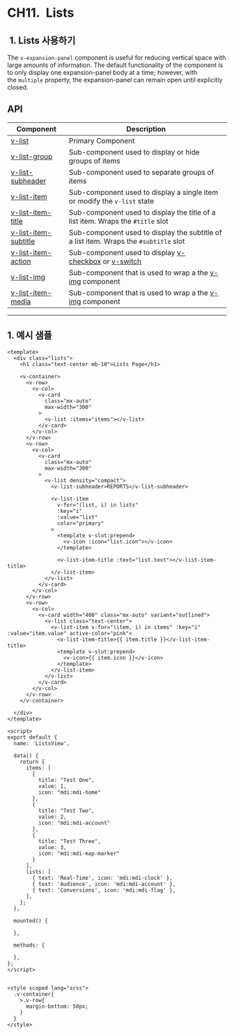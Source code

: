 # CH11.  Lists

  

  

  

##  1. Lists 사용하기

  

The `v-expansion-panel` component is useful for reducing vertical space with large amounts of information. The default functionality of the component is to only display one expansion-panel body at a time; however, with the `multiple` property, the expansion-panel can remain open until explicitly closed.

  

  

## API

| Component | Description |
| --- | --- |
| [v-list](https://vuetifyjs.com/en/api/v-list/) | Primary Component |
| [v-list-group](https://vuetifyjs.com/en/api/v-list-group/) | Sub-component used to display or hide groups of items |
| [v-list-subheader](https://vuetifyjs.com/en/api/v-list-subheader/) | Sub-component used to separate groups of items |
| [v-list-item](https://vuetifyjs.com/en/api/v-list-item/) | Sub-component used to display a single item or modify the `v-list` state |
| [v-list-item-title](https://vuetifyjs.com/en/api/v-list-item-title/) | Sub-component used to display the title of a list item. Wraps the `#title` slot |
| [v-list-item-subtitle](https://vuetifyjs.com/en/api/v-list-item-subtitle/) | Sub-component used to display the subtitle of a list item. Wraps the `#subtitle` slot |
| [v-list-item-action](https://vuetifyjs.com/en/api/v-list-item-action/) | Sub-component used to display [v-checkbox](https://vuetifyjs.com/en/components/checkboxes/) or [v-switch](https://vuetifyjs.com/en/components/switches/) |
| [v-list-img](https://vuetifyjs.com/en/api/v-list-img/) | Sub-component that is used to wrap a the [v-img](https://vuetifyjs.com/en/components/images/) component |
| [v-list-item-media](https://vuetifyjs.com/en/api/v-list-item-media/) | Sub-component that is used to wrap a the [v-img](https://vuetifyjs.com/en/components/images/) component |

  

  

  

* * *

  

  

## 1\. 예시 샘플

  

```
<template>
  <div class="lists">
    <h1 class="text-center mb-10">Lists Page</h1>

    <v-container>
      <v-row>
        <v-col>
          <v-card
            class="mx-auto"
            max-width="300"
          >
            <v-list :items="items"></v-list>
          </v-card>
        </v-col>
      </v-row>
      <v-row>
        <v-col>
          <v-card
            class="mx-auto"
            max-width="300"
          >
            <v-list density="compact">
              <v-list-subheader>REPORTS</v-list-subheader>

              <v-list-item
                v-for="(list, i) in lists"
                :key="i"
                :value="list"
                color="primary"
              >
                <template v-slot:prepend>
                  <v-icon :icon="list.icon"></v-icon>
                </template>

                <v-list-item-title :text="list.text"></v-list-item-title>
              </v-list-item>
            </v-list>
          </v-card>
        </v-col>
      </v-row>
      <v-row>
        <v-col>          
          <v-card width="400" class="mx-auto" variant="outlined">
            <v-list class="text-center">
              <v-list-item v-for="(item, i) in items" :key="i" :value="item.value" active-color="pink">
                <v-list-item-title>{{ item.title }}</v-list-item-title>
                <template v-slot:prepend>
                  <v-icon>{{ item.icon }}</v-icon>
                </template>
              </v-list-item>
            </v-list>
          </v-card>
        </v-col> 
      </v-row>
    </v-container>

  </div>
</template>

<script>
export default {
  name: 'ListsView',

  data() {
    return {
      items: [
        {
          title: "Test One",
          value: 1,
          icon: "mdi:mdi-home"
        },
        {
          title: "Test Two",
          value: 2,
          icon: "mdi:mdi-account"
        },
        {
          title: "Test Three",
          value: 3,
          icon: "mdi:mdi-map-marker"
        }
      ],
      lists: [
        { text: 'Real-Time', icon: 'mdi:mdi-clock' },
        { text: 'Audience', icon: 'mdi:mdi-account' },
        { text: 'Conversions', icon: 'mdi:mdi-flag' },
      ],
    };
  },

  mounted() {
    
  },

  methods: {
    
  },
};
</script>


<style scoped lang="scss">
  .v-container{
    >.v-row{
      margin-bottom: 50px;
    }
  }
</style>
```